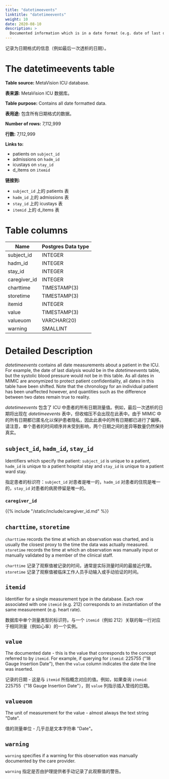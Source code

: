 ```yaml
---
title: "datetimeevents"
linktitle: "datetimeevents"
weight: 10
date: 2020-08-10
description: >
  Documented information which is in a date format (e.g. date of last dialysis).
---
```


记录为日期格式的信息（例如最后一次透析的日期）。

# The datetimeevents table

**Table source:** MetaVision ICU database.

**表来源:** MetaVision ICU 数据库。

**Table purpose:** Contains all date formatted data.

**表用途:** 包含所有日期格式的数据。

**Number of rows:** 7,112,999

**行数:** 7,112,999

**Links to:**

* patients on `subject_id`
* admissions on `hadm_id`
* icustays on `stay_id`
* d_items on `itemid`

**链接到:**

* `subject_id` 上的 patients 表
* `hadm_id` 上的 admissions 表
* `stay_id` 上的 icustays 表
* `itemid` 上的 d_items 表

# Table columns

| Name         | Postgres Data type |
|--------------|--------------------|
| subject\_id  | INTEGER            |
| hadm\_id     | INTEGER            |
| stay\_id     | INTEGER            |
| caregiver_id | INTEGER            |
| charttime    | TIMESTAMP(3)       |
| storetime    | TIMESTAMP(3)       |
| itemid       | INTEGER            |
| value        | TIMESTAMP(3)       |
| valueuom     | VARCHAR(20)        |
| warning      | SMALLINT           |

# Detailed Description

*datetimeevents* contains all date measurements about a patient in the ICU. For example, the date of last dialysis would be in the *datetimeevents* table, but the systolic blood pressure would not be in this table. As all dates in MIMIC are anonymized to protect patient confidentiality, all dates in this table have been shifted. Note that the chronology for an individual patient has been unaffected however, and quantities such as the difference between two dates remain true to reality.

*datetimeevents* 包含了 ICU 中患者的所有日期测量值。例如，最后一次透析的日期将出现在 *datetimeevents* 表中，但收缩压不会出现在此表中。由于 MIMIC 中的所有日期都已匿名化以保护患者隐私，因此此表中的所有日期都已进行了偏移。请注意，单个患者的时间顺序并未受到影响，两个日期之间的差异等数量仍然保持真实。

## `subject_id`, `hadm_id`, `stay_id`

Identifiers which specify the patient: `subject_id` is unique to a patient, `hadm_id` is unique to a patient hospital stay and `stay_id` is unique to a patient ward stay.

指定患者的标识符：`subject_id` 对患者是唯一的，`hadm_id` 对患者的住院是唯一的，`stay_id` 对患者的病房停留是唯一的。

### `caregiver_id`

{{% include "/static/include/caregiver_id.md" %}}

## `charttime`, `storetime`

`charttime` records the time at which an observation was charted, and is usually the closest proxy to the time the data was actually measured. `storetime` records the time at which an observation was manually input or manually validated by a member of the clinical staff.

`charttime` 记录了观察值被记录的时间，通常是实际测量时间的最接近代理。`storetime` 记录了观察值被临床工作人员手动输入或手动验证的时间。

## `itemid`

Identifier for a single measurement type in the database. Each row associated with one `itemid` (e.g. 212) corresponds to an instantiation of the same measurement (e.g. heart rate).

数据库中单个测量类型的标识符。与一个 `itemid`（例如 212）关联的每一行对应于相同测量（例如心率）的一个实例。

## `value`

The documented date - this is the value that corresponds to the concept referred to by `itemid`. For example, if querying for `itemid`: 225755 ("18 Gauge Insertion Date"), then the `value` column indicates the date the line was inserted.

记录的日期 - 这是与 `itemid` 所指概念对应的值。例如，如果查询 `itemid`: 225755（"18 Gauge Insertion Date"），则 `value` 列指示插入管线的日期。

## `valueuom`

The unit of measurement for the value - almost always the text string "Date".

值的测量单位 - 几乎总是文本字符串 "Date"。

## `warning`

`warning` specifies if a warning for this observation was manually documented by the care provider.

`warning` 指定是否由护理提供者手动记录了此观察值的警告。
